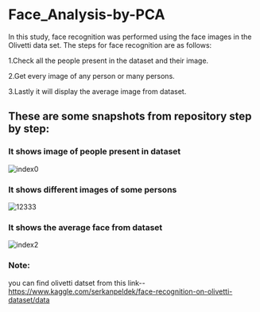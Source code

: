 # Face_Analysis-by-PCA
In this study, face recognition was performed using the face images in the Olivetti data set. The steps for face recognition are as follows:

1.Check all the people present in the dataset and their image.

2.Get every image of any person or many persons.

3.Lastly it will display the average image from dataset.

## These are some snapshots from repository step by step:

### It shows image of people present in dataset
![index0](https://user-images.githubusercontent.com/10881750/57217893-85059000-7011-11e9-894f-d73b7fd80472.png)

### It shows different images of some persons
![12333](https://user-images.githubusercontent.com/10881750/57219432-af594c80-7015-11e9-825a-0559b4890adb.png)


### It shows the average  face from dataset
![index2](https://user-images.githubusercontent.com/10881750/57217982-c302b400-7011-11e9-9936-39cdcac76f95.png)

### Note:
you can find olivetti datset from this link-- https://www.kaggle.com/serkanpeldek/face-recognition-on-olivetti-dataset/data
